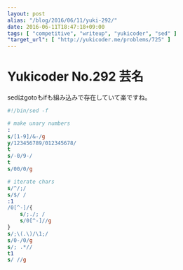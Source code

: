```yaml
---
layout: post
alias: "/blog/2016/06/11/yuki-292/"
date: 2016-06-11T18:47:18+09:00
tags: [ "competitive", "writeup", "yukicoder", "sed" ]
"target_url": [ "http://yukicoder.me/problems/725" ]
---
```


# Yukicoder No.292 芸名

sedはgotoもifも組み込みで存在していて楽ですね。

``` sed
#!/bin/sed -f

# make unary numbers
:
s/[1-9]/&-/g
y/123456789/012345678/
t
s/-0/9-/
t
s/00/0/g

# iterate chars
s/^/;/
s/$/ /
:1
/0[^-]/{
    s/;./; /
    s/0[^-]//g
}
s/;\(.\)/\1;/
s/0-/0/g
s/; .*//
t1
s/ //g
```
